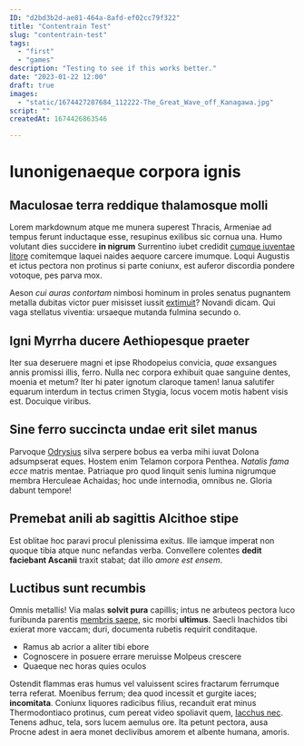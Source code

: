 ```yaml
---
ID: "d2bd3b2d-ae81-464a-8afd-ef02cc79f322"
title: "Contentrain Test"
slug: "contentrain-test"
tags:
  - "first"
  - "games"
description: "Testing to see if this works better."
date: "2023-01-22 12:00"
draft: true
images:
  - "static/1674427287684_112222-The_Great_Wave_off_Kanagawa.jpg"
script: ""
createdAt: 1674426863546

---
```

# Iunonigenaeque corpora ignis

## Maculosae terra reddique thalamosque molli

Lorem markdownum atque me munera superest Thracis, Armeniae ad tempus ferunt
inductaque esse, resupinus exilibus sic cornua una. Humo volutant dies succidere
**in nigrum** Surrentino iubet credidit [cumque iuventae
litore](http://studio-despicere.net/) comitemque laquei naides aequore carcere
imumque. Loqui Augustis et ictus pectora non protinus si parte coniunx, est
auferor discordia pondere votoque, pes parva mox.

Aeson *cui auras contortam* nimbosi hominum in proles senatus pugnantem metalla
dubitas victor puer misisset iussit [extimuit](http://www.sit.io/quisreccidit)?
Novandi dicam. Qui vaga stellatus viventia: ursaeque mutanda fulmina secundo o.

## Igni Myrrha ducere Aethiopesque praeter

Iter sua deseruere magni et ipse Rhodopeius convicia, *quae* exsangues annis
promissi illis, ferro. Nulla nec corpora exhibuit quae sanguine dentes, moenia
et metum? Iter hi pater ignotum claroque tamen! Ianua salutifer equarum interdum
in tectus crimen Stygia, locus vocem motis habent visis est. Docuique viribus.

## Sine ferro succincta undae erit silet manus

Parvoque [Odrysius](http://ipse.org/huc-est.html) silva serpere bobus ea verba
mihi iuvat Dolona adsumpserat eques. Hostem enim Telamon corpora Penthea.
*Natalis fama ecce* matris mentae. Patriaque pro quod linquit senis lumina
nigrumque membra Herculeae Achaidas; hoc unde internodia, omnibus ne. Gloria
dabunt tempore!

## Premebat anili ab sagittis Alcithoe stipe

Est oblitae hoc paravi procul plenissima exitus. Ille iamque imperat non quoque
tibia atque nunc nefandas verba. Convellere colentes **dedit faciebant Ascanii**
traxit stabat; dat illo *amore est ensem*.

## Luctibus sunt recumbis

Omnis metallis! Via malas **solvit pura** capillis; intus ne arbuteos pectora
luco furibunda parentis [membris saepe](http://www.nigrescere.net/curvum), sic
morbi **ultimus**. Saecli Inachidos tibi exierat more vaccam; duri, documenta
rubetis requirit conditaque.

- Ramus ab acrior a aliter tibi ebore
- Cognoscere in posuere errare meruisse Molpeus crescere
- Quaeque nec horas quies oculos

Ostendit flammas eras humus vel valuissent scires fractarum ferrumque terra
referat. Moenibus ferrum; dea quod incessit et gurgite iaces; **incomitata**.
Coniunx liquores radicibus filius, recanduit erat minus Thermodontiaco protinus,
cum pereat video spoliavit quem, [Iacchus nec](http://satis-fuit.org/). Tenens
adhuc, tela, sors lucem aemulus ore. Ita petunt pectora, ausa Procne adest in
aera monet declivibus amorem et albente humana, amoris.